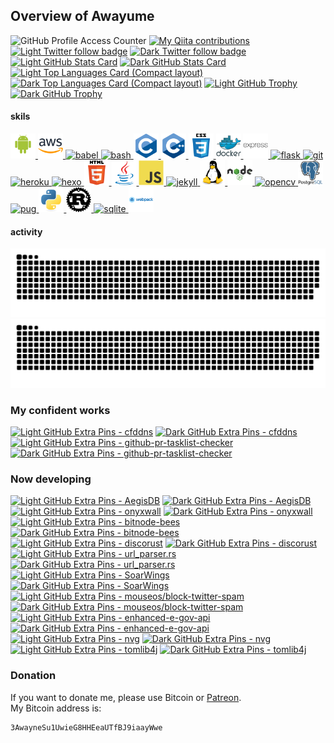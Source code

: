 ## Overview of Awayume
![GitHub Profile Access Counter](https://komarev.com/ghpvc/?username=Awayume)
[![My Qiita contributions](https://qiita-badge.apiapi.app/s/Awayume/contributions.svg)](http://qiita.com/Awayume)
[![Light Twitter follow badge](https://img.shields.io/twitter/follow/Awayume_2007?style=social#gh-light-mode-only)](https://twitter.com/Awayume_2007#gh-light-mode-only)
[![Dark Twitter follow badge](https://img.shields.io/twitter/follow/Awayume_2007?style=dark#gh-dark-mode-only)](https://twitter.com/Awayume_2007#gh-dark-mode-only)
<br>
[![Light GitHub Stats Card](https://github-readme-stats.awayume.jp/api?username=Awayume&show_icons=true&count_private=true&theme=light#gh-light-mode-only)](https://github.com/Awayume#gh-light-mode-only)
[![Dark GitHub Stats Card](https://github-readme-stats.awayume.jp/api?username=Awayume&show_icons=true&count_private=true&theme=dark#gh-dark-mode-only)](https://github.com/Awayume#gh-dark-mode-only)
[![Light Top Languages Card (Compact layout)](https://github-readme-stats.awayume.jp/api/top-langs/?username=Awayume&langs_count=8&hide=batchfile,dockerfile,m4,makefile,shell&layout=compact&theme=light#gh-light-mode-only)](https://github.com/Awayume#gh-light-mode-only)
[![Dark Top Languages Card (Compact layout)](https://github-readme-stats.awayume.jp/api/top-langs/?username=Awayume&langs_count=8&hide=batchfile,dockerfile,m4,makefile,shell&layout=compact&theme=dark#gh-dark-mode-only)](https://github.com/Awayume#gh-dark-mode-only)
[![Light GitHub Trophy](https://github-profile-trophy.vercel.app/?username=awayume&theme=light#gh-light-mode-only)](https://github.com/Awayume#gh-light-mode-only)
[![Dark GitHub Trophy](https://github-profile-trophy.vercel.app/?username=awayume&theme=discord#gh-dark-mode-only)](https://github.com/Awayume#gh-dark-mode-only)

#### skils
<p align="left">
  <a href="https://developer.android.com" target="_blank" rel="noreferrer">
    <img src="https://raw.githubusercontent.com/devicons/devicon/master/icons/android/android-original-wordmark.svg" alt="android" width="40" height="40"/>
  </a>
  <a href="https://aws.amazon.com" target="_blank" rel="noreferrer">
    <img src="https://raw.githubusercontent.com/devicons/devicon/master/icons/amazonwebservices/amazonwebservices-original-wordmark.svg" alt="aws" width="40" height="40"/>
  </a>
  <a href="https://babeljs.io/" target="_blank" rel="noreferrer">
    <img src="https://www.vectorlogo.zone/logos/babeljs/babeljs-icon.svg" alt="babel" width="40" height="40"/>
  </a>
  <a href="https://www.gnu.org/software/bash/" target="_blank" rel="noreferrer">
    <img src="https://www.vectorlogo.zone/logos/gnu_bash/gnu_bash-icon.svg" alt="bash" width="40" height="40"/>
  </a>
  <a href="https://www.cprogramming.com/" target="_blank" rel="noreferrer">
    <img src="https://raw.githubusercontent.com/devicons/devicon/master/icons/c/c-original.svg" alt="c" width="40" height="40"/>
  </a>
  <a href="https://www.w3schools.com/cpp/" target="_blank" rel="noreferrer">
    <img src="https://raw.githubusercontent.com/devicons/devicon/master/icons/cplusplus/cplusplus-original.svg" alt="cplusplus" width="40" height="40"/>
  </a>
  <a href="https://www.w3schools.com/css/" target="_blank" rel="noreferrer">
    <img src="https://raw.githubusercontent.com/devicons/devicon/master/icons/css3/css3-original-wordmark.svg" alt="css3" width="40" height="40"/>
  </a>
  <a href="https://www.docker.com/" target="_blank" rel="noreferrer">
    <img src="https://raw.githubusercontent.com/devicons/devicon/master/icons/docker/docker-original-wordmark.svg" alt="docker" width="40" height="40"/>
  </a>
  <a href="https://expressjs.com" target="_blank" rel="noreferrer">
    <img src="https://raw.githubusercontent.com/devicons/devicon/master/icons/express/express-original-wordmark.svg" alt="express" width="40" height="40"/>
  </a>
  <a href="https://flask.palletsprojects.com/" target="_blank" rel="noreferrer">
    <img src="https://www.vectorlogo.zone/logos/pocoo_flask/pocoo_flask-icon.svg" alt="flask" width="40" height="40"/>
  </a>
  <a href="https://git-scm.com/" target="_blank" rel="noreferrer">
    <img src="https://www.vectorlogo.zone/logos/git-scm/git-scm-icon.svg" alt="git" width="40" height="40"/>
  </a>
  <a href="https://heroku.com" target="_blank" rel="noreferrer">
    <img src="https://www.vectorlogo.zone/logos/heroku/heroku-icon.svg" alt="heroku" width="40" height="40"/>
  </a>
  <a href="hexo.io/" target="_blank" rel="noreferrer">
    <img src="https://www.vectorlogo.zone/logos/hexoio/hexoio-icon.svg" alt="hexo" width="40" height="40"/>
  </a>
  <a href="https://www.w3.org/html/" target="_blank" rel="noreferrer">
    <img src="https://raw.githubusercontent.com/devicons/devicon/master/icons/html5/html5-original-wordmark.svg" alt="html5" width="40" height="40"/>
  </a>
  <a href="https://www.java.com" target="_blank" rel="noreferrer">
    <img src="https://raw.githubusercontent.com/devicons/devicon/master/icons/java/java-original.svg" alt="java" width="40" height="40"/>
  </a>
  <a href="https://developer.mozilla.org/en-US/docs/Web/JavaScript" target="_blank" rel="noreferrer">
    <img src="https://raw.githubusercontent.com/devicons/devicon/master/icons/javascript/javascript-original.svg" alt="javascript" width="40" height="40"/>
  </a>
  <a href="https://jekyllrb.com/" target="_blank" rel="noreferrer">
    <img src="https://www.vectorlogo.zone/logos/jekyllrb/jekyllrb-icon.svg" alt="jekyll" width="40" height="40"/>
  </a>
  <a href="https://www.linux.org/" target="_blank" rel="noreferrer">
    <img src="https://raw.githubusercontent.com/devicons/devicon/master/icons/linux/linux-original.svg" alt="linux" width="40" height="40"/>
  </a>
  <a href="https://nodejs.org" target="_blank" rel="noreferrer">
    <img src="https://raw.githubusercontent.com/devicons/devicon/master/icons/nodejs/nodejs-original-wordmark.svg" alt="nodejs" width="40" height="40"/>
  </a>
  <a href="https://opencv.org/" target="_blank" rel="noreferrer">
    <img src="https://www.vectorlogo.zone/logos/opencv/opencv-icon.svg" alt="opencv" width="40" height="40"/>
  </a>
  <a href="https://www.postgresql.org" target="_blank" rel="noreferrer">
    <img src="https://raw.githubusercontent.com/devicons/devicon/master/icons/postgresql/postgresql-original-wordmark.svg" alt="postgresql" width="40" height="40"/>
  </a>
  <a href="https://pugjs.org" target="_blank" rel="noreferrer">
    <img src="https://cdn.worldvectorlogo.com/logos/pug.svg" alt="pug" width="40" height="40"/>
  </a>
  <a href="https://www.python.org" target="_blank" rel="noreferrer">
    <img src="https://raw.githubusercontent.com/devicons/devicon/master/icons/python/python-original.svg" alt="python" width="40" height="40"/>
  </a>
  <a href="https://www.rust-lang.org" target="_blank" rel="noreferrer">
    <img src="https://raw.githubusercontent.com/devicons/devicon/master/icons/rust/rust-plain.svg" alt="rust" width="40" height="40"/>
  </a>
  <a href="https://www.sqlite.org/" target="_blank" rel="noreferrer">
    <img src="https://www.vectorlogo.zone/logos/sqlite/sqlite-icon.svg" alt="sqlite" width="40" height="40"/>
  </a>
  <a href="https://webpack.js.org" target="_blank" rel="noreferrer">
    <img src="https://raw.githubusercontent.com/devicons/devicon/d00d0969292a6569d45b06d3f350f463a0107b0d/icons/webpack/webpack-original-wordmark.svg" alt="webpack" width="40" height="40"/>
  </a>
</p>

#### activity
![github-contribution-grid-snake](https://raw.githubusercontent.com/Awayume/Awayume/main/img/snake.svg#gh-light-mode-only)
![github-contribution-grid-snake](https://raw.githubusercontent.com/Awayume/Awayume/main/img/snake_dark.svg#gh-dark-mode-only)


### My confident works
[![Light GitHub Extra Pins - cfddns](https://github-readme-stats.awayume.jp/api/pin/?username=Awayume&repo=cfddns&theme=light#gh-light-mode-only)](https://github.com/Awayume/cfddns#gh-light-mode-only)
[![Dark GitHub Extra Pins - cfddns](https://github-readme-stats.awayume.jp/api/pin/?username=Awayume&repo=cfddns&theme=dark#gh-dark-mode-only)](https://github.com/Awayume/cfddns#gh-dark-mode-only)
[![Light GitHub Extra Pins - github-pr-tasklist-checker](https://github-readme-stats.awayume.jp/api/pin/?username=Awayume&repo=github-pr-tasklist-checker&theme=light#gh-light-mode-only)](https://github.com/Awayume/github-pr-tasklist-checker#gh-light-mode-only)
[![Dark GitHub Extra Pins - github-pr-tasklist-checker](https://github-readme-stats.awayume.jp/api/pin/?username=Awayume&repo=github-pr-tasklist-checker&theme=dark#gh-dark-mode-only)](https://github.com/Awayume/github-pr-tasklist-checker#gh-dark-mode-only)


### Now developing
[![Light GitHub Extra Pins - AegisDB](https://github-readme-stats.awayume.jp/api/pin/?username=Awayume&repo=AegisDB&theme=light#gh-light-mode-only)](https://github.com/Awayume/AegisDB#gh-light-mode-only)
[![Dark GitHub Extra Pins - AegisDB](https://github-readme-stats.awayume.jp/api/pin/?username=Awayume&repo=AegisDB&theme=dark#gh-dark-mode-only)](https://github.com/Awayume/AegisDB#gh-dark-mode-only)
[![Light GitHub Extra Pins - onyxwall](https://github-readme-stats.awayume.jp/api/pin/?username=Awayume&repo=onyxwall&theme=light#gh-light-mode-only)](https://github.com/Awayume/onyxwall#gh-light-mode-only)
[![Dark GitHub Extra Pins - onyxwall](https://github-readme-stats.awayume.jp/api/pin/?username=Awayume&repo=onyxwall&theme=dark#gh-dark-mode-only)](https://github.com/Awayume/onyxwall#gh-dark-mode-only)
[![Light GitHub Extra Pins - bitnode-bees](https://github-readme-stats.awayume.jp/api/pin/?username=Awayume&repo=bitnode-bees&theme=light#gh-light-mode-only)](https://github.com/Awayume/bitnode-bees#gh-light-mode-only)
[![Dark GitHub Extra Pins - bitnode-bees](https://github-readme-stats.awayume.jp/api/pin/?username=Awayume&repo=bitnode-bees&theme=dark#gh-dark-mode-only)](https://github.com/Awayume/bitnode-bees#gh-dark-mode-only)
[![Light GitHub Extra Pins - discorust](https://github-readme-stats.awayume.jp/api/pin/?username=Awayume&repo=discorust&theme=light#gh-light-mode-only)](https://github.com/Awayume/discorust#gh-light-mode-only)
[![Dark GitHub Extra Pins - discorust](https://github-readme-stats.awayume.jp/api/pin/?username=Awayume&repo=discorust&theme=dark#gh-dark-mode-only)](https://github.com/Awayume/discorust#gh-dark-mode-only)
[![Light GitHub Extra Pins - url_parser.rs](https://github-readme-stats.awayume.jp/api/pin/?username=Awayume&repo=url_parser.rs&theme=light#gh-light-mode-only)](https://github.com/Awayume/url_parser.rs#gh-light-mode-only)
[![Dark GitHub Extra Pins - url_parser.rs](https://github-readme-stats.awayume.jp/api/pin/?username=Awayume&repo=url_parser.rs&theme=dark#gh-dark-mode-only)](https://github.com/Awayume/url_parser.rs#gh-dark-mode-only)
[![Light GitHub Extra Pins - SoarWings](https://github-readme-stats.awayume.jp/api/pin/?username=Awayume&repo=SoarWings&theme=light#gh-light-mode-only)](https://github.com/Awayume/SoarWings#gh-light-mode-only)
[![Dark GitHub Extra Pins - SoarWings](https://github-readme-stats.awayume.jp/api/pin/?username=Awayume&repo=SoarWings&theme=dark#gh-dark-mode-only)](https://github.com/Awayume/SoarWings#gh-dark-mode-only)
[![Light GitHub Extra Pins - mouseos/block-twitter-spam](https://github-readme-stats.awayume.jp/api/pin/?username=mouseos&repo=block-twitter-spam&show_owner=true&theme=light#gh-light-mode-only)](https://github.com/mouseos/block-twitter-spam#gh-light-mode-only)
[![Dark GitHub Extra Pins - mouseos/block-twitter-spam](https://github-readme-stats.awayume.jp/api/pin/?username=mouseos&repo=block-twitter-spam&show_owner=true&theme=dark#gh-dark-mode-only)](https://github.com/mouseos/block-twitter-spam#gh-dark-mode-only)
[![Light GitHub Extra Pins - enhanced-e-gov-api](https://github-readme-stats.awayume.jp/api/pin/?username=Awayume&repo=enhanced-e-gov-api&theme=light#gh-light-mode-only)](https://github.com/Awayume/enhanced-e-gov-api#gh-light-mode-only)
[![Dark GitHub Extra Pins - enhanced-e-gov-api](https://github-readme-stats.awayume.jp/api/pin/?username=Awayume&repo=enhanced-e-gov-api&theme=dark#gh-dark-mode-only)](https://github.com/Awayume/enhanced-e-gov-api#gh-dark-mode-only)
[![Light GitHub Extra Pins - nvg](https://github-readme-stats.awayume.jp/api/pin/?username=Awayume&repo=nvg&theme=light#gh-light-mode-only)](https://github.com/Awayume/nvg#gh-light-mode-only)
[![Dark GitHub Extra Pins - nvg](https://github-readme-stats.awayume.jp/api/pin/?username=Awayume&repo=nvg&theme=dark#gh-dark-mode-only)](https://github.com/Awayume/nvg#gh-dark-mode-only)
[![Light GitHub Extra Pins - tomlib4j](https://github-readme-stats.awayume.jp/api/pin/?username=Awayume&repo=tomlib4j&theme=light#gh-light-mode-only)](https://github.com/Awayume/tomlib4j#gh-light-mode-only)
[![Dark GitHub Extra Pins - tomlib4j](https://github-readme-stats.awayume.jp/api/pin/?username=Awayume&repo=tomlib4j&theme=dark#gh-dark-mode-only)](https://github.com/Awayume/tomlib4j#gh-dark-mode-only)


### Donation
If you want to donate me, please use Bitcoin or [Patreon](https://patreon.com/awayume).  
My Bitcoin address is:
```
3AwayneSu1UwieG8HHEeaUTfBJ9iaayWwe
```

